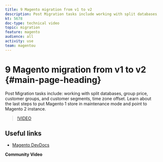 ```yaml
---
title: 9 Magento migration from v1 to v2
description: Post Migration tasks include working with split databases, group price, customer groups, and customer segments, time zone offset.
kt: 5678
doc-type: technical video
topic: migration
feature: magento
audience: all
activity: use
team: magentou
---
```


# 9 Magento migration from v1 to v2 {#main-page-heading}

Post Migration tasks include: working with split databases, group price, customer groups, and customer segments, time zone offset. Learn about the last steps to put Magento 1 store in maintenance mode and point to Magento 2 instance.

>[!VIDEO](https://video.tv.adobe.com/v/35832?quality=12&learn=on)

## Useful links

* [Magento DevDocs](https://docs.magento.com/m1/ce/user_guide/catalog/product-price-group-setup.html)

**Community Video**